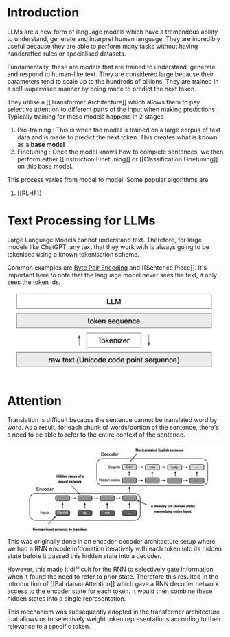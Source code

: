 
# Introduction

LLMs are a new form of language models which have a tremendous ability to understand, generate and interpret human language. They are incredibly useful because they are able to perform many tasks without having handcrafted rules or specialised datasets.

Fundamentally, these are models that are trained to understand, generate and respond to human-like text. They are considered large because their parameters tend to scale up to the hundreds of billions. They are trained in a self-supervised manner by being made to predict the next token.

They utilise a [[Transformer Architecture]] which allows them to pay selective attention to different parts of the input when making predictions. Typically training for these models happens in 2 stages

1. Pre-training : This is when the model is trained on a large corpus of text data and is made to predict the next token. This creates what is known as a **base model** 
2. Finetuning : Once the model knows how to complete sentences, we then perform either [[Instruction Finetuning]] or [[Classification Finetuning]] on this base model. 

This process varies from model to model. Some popular algorithms are 

1. [[RLHF]]

# Text Processing for LLMs

Large Language Models cannot understand text. Therefore, for large models like ChatGPT, any text that they work with is always going to be tokenised using a known tokenisation scheme.

Common examples are [Byte Pair Encoding](Byte%20Pair%20Encoding.md) and [[Sentence Piece]]. It's important here to note that the language model never sees the text, it only sees the token Ids.![image | 400](assets/Screenshot%202024-04-26%20at%201.58.51%20PM.png)

# Attention

Translation is difficult because the sentence cannot be translated word by word. As a result, for each chunk of words/portion of the sentence, there's a need to be able to refer to the entire context of the sentence.

![](assets/Screenshot%202024-04-26%20at%202.02.54%20PM.png)
This was originally done in an encoder-decoder architecture setup where we had a RNN encode information iteratively with each token into its hidden state before it passed this hidden state into a decoder.

However, this made it difficult for the RNN to selectively gate information when it found the need to refer to prior state. Therefore this resulted in the introduction of [[Bahdanau Attention]] which gave a RNN decoder network access to the encoder state for each token. It would then combine these hidden states into a single representation.

This mechanism was subsequently adopted in the transformer architecture that allows us to selectively weight token representations according to their relevance to a specific token.

